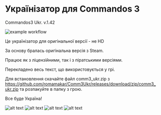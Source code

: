 # Українізатор для Commandos 3
Commandos3 Ukr. v.1.42

![example workflow](https://github.com/romamakar/Comm3Ukr/actions/workflows/dotnet-desktop.yml/badge.svg?branch=main)

Це українізатор для оригінальної версії - не HD

За основу бралась оригінальна версія з Steam.

Працює як з ліцензійними, так і з піратськими версіями.

Перекладено весь текст, що використовується у грі.

Для встановлення скачайте файл comm3_ukr.zip з https://github.com/romamakar/Comm3Ukr/releases/download/zip/comm3_ukr.zip та розпакуйте в папку з грою.

Все буде Україна!

![alt text](https://steamuserimages-a.akamaihd.net/ugc/2300841854485822821/6480CEABBAB9BF7889A194872B34AEA323F97674/)
![alt text](https://steamuserimages-a.akamaihd.net/ugc/2300841854485823802/5F9EE170800A9FA61B1E44D1F62C60A69194DA8B/)
![alt text](https://steamuserimages-a.akamaihd.net/ugc/2300841854485831385/6F64EB0F65A0BCFDAF47A3419B03B52494FD1293/)
![alt text](https://steamuserimages-a.akamaihd.net/ugc/2300841854485833320/6C0D23E12954AFEDCF7DB144824E5410815589EC/)

